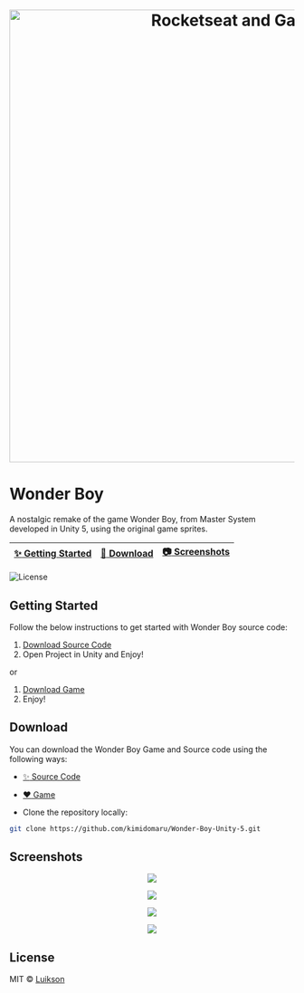 <h1 align="center">
  <img src="https://i.imgur.com/r9YmA58.gif" alt="Rocketseat and Gatsby" width="800">
</h1> 

# Wonder Boy

A nostalgic remake of the game Wonder Boy, from Master System developed in Unity 5, using the original game sprites.

| [:sparkles: Getting Started](#getting-started) | [:rocket: Download](#download) | [:camera: Screenshots](#screenshots) |
| --------------- | -------- | ----------- |
  <img alt="License" src="https://img.shields.io/badge/license-MIT-%238257E6">

## Getting Started

Follow the below instructions to get started with Wonder Boy source code:

1. [Download Source Code](#download)
2. Open Project in Unity and Enjoy!

or 

1. [Download Game](#download)
2. Enjoy!

## Download

You can download the Wonder Boy Game and Source code using the following ways: 
- [:sparkles: Source Code](https://github.com/kimidomaru/Wonder-Boy-Unity-5/)
- [:heart: Game](https://drive.google.com/open?id=0B_5AiKLhf_YUSkhrUlkwY3dNLTg)

- Clone the repository locally:

```bash
git clone https://github.com/kimidomaru/Wonder-Boy-Unity-5.git
```


## Screenshots
<p align="center">
  <img src="https://i.imgur.com/4pyycIm.png" />
</p>

<p align="center">
  <img src="https://i.imgur.com/4fkD1wp.png" />
</p>

<p align="center">
  <img src="https://i.imgur.com/efwuE5k.png" />
</p>

<p align="center">
  <img src="https://i.imgur.com/1esZTe6.png" />
</p>

## License

MIT © [Luikson](https://github.com/kimidomaru)
